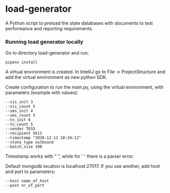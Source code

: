 # load-generator

A Python script to preload the state databases with documents to test performance and reporting requirements.

### **Running load generator locally**
Go to directory load-generator and run:
```
pipenv install
```
A virtual environment is created. In IntelliJ go to File -> ProjectStructure and add the virtual environment 
as new python SDK. 

Create configuration to run the main.py, using the virtual environment, with parameters (example with values):
```
--sis_init 3 
--sis_count 5
--sms_init 4 
--sms_count 5 
--tn_init 6 
--tn_count 5 
--sender TES5 
--recipient XX11 
--timestamp "2020-12-11 10:34:12" 
--state_type outbound 
--batch_size 100
```
Timestamp works with " ", while for ' ' there is a parser error. 

Default mongodb location is localhost:27017. If you use another, add host and port to parameters:
```
--host name_of_host
--post nr_of_port
```
